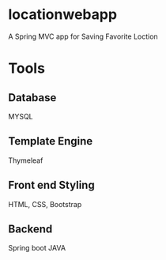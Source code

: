 # locationwebapp
A Spring MVC app for Saving Favorite Loction

# Tools
## Database 
MYSQL

## Template Engine
Thymeleaf

## Front end Styling
HTML, CSS, Bootstrap

## Backend 
Spring boot JAVA

